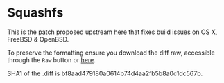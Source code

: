 Squashfs
======

This is the patch proposed upstream [here](https://github.com/plougher/squashfs-tools/pull/3) that fixes build issues on OS X, FreeBSD & OpenBSD.

To preserve the formatting ensure you download the diff raw, accessible through the ``` Raw ``` button or [here](https://raw.githubusercontent.com/DomT4/scripts/master/Homebrew_Resources/Squashfs/squashfs.diff).

SHA1 of the .diff is bf8aad479180a0614b74d4aa2fb5b8a0c1dc567b.
